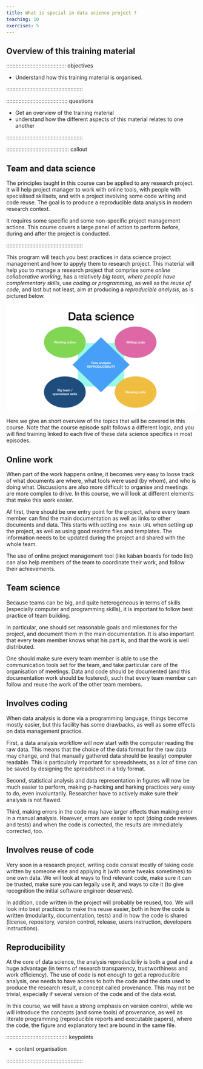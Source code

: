 ```yaml
---
title: What is special in data science project ?
teaching: 10
exercises: 5
---
```


## Overview of this training material

::::::::::::::::::::::::::::::::::::::: objectives

- Understand how this training material is organised.

::::::::::::::::::::::::::::::::::::::::::::::::::

:::::::::::::::::::::::::::::::::::::::: questions

- Get an overview of the training material
- understand how the different aspects of this material relates to one another

::::::::::::::::::::::::::::::::::::::::::::::::::

:::::::::::::::::::::::::::::::::::::::::  callout

## Team and data science

The principles taught in this course can be applied to any research project.
It will help project manager to work with online tools, with people with specialised skillsets,
and with a project involving some code writing and code reuse.
The goal is to produce a reproducible data analysis in modern research context.

It requires some specific and some non-specific project management actions.
This course covers a large panel of action to perform before, during and after the project is conducted.

::::::::::::::::::::::::::::::::::::::::::::::::::

This program will teach you best practices in data science project management and how to appyly them to research project.
This material will help you to manage a research project that comprise some *online collaborative working*,
has a relatively *big team, where people have complementary skills*,
use *coding or programming*, as well as the *reuse of code*,
and last but not least, aim at producing a *reproducible analysis*, as is pictured below.

<img src="fig/datasciencespecifics.jpg" alt="Specicity of data science project. Five blocks (working online, large teams whose members have with specialised skills, writing code and re-using code) are placed around a central block where reproducible analysis is written. Data specifics by Julien Colomb CC-BY 4.0 " width="500"/>

Here we give an short overview of the topics that will be covered in this course.
Note that the course episode split follows a  different logic, and you will find training linked to each five of these data science specifics in most episodes.

## Online work

When part of the work happens online, it becomes very easy to loose track of what documents are where,
what tools were used (by whom), and who is doing what.
Discussions are also more difficult to organise and meetings are more complex to drive.
In this course, we will look at different elements that make this work easier.

Af first, there should be one entry point for the project, where every team member can find the main documentation as well as links to other documents and data.
This starts with setting `one main URL` when setting up the project, as well as using good readme files and templates. The information needs to be updated during the project and shared with the whole team.

The use of online project management tool (like kaban boards for todo list) can also help members of the team to coordinate their work, and follow their achievements.

## Team science

Because teams can be big, and quite heterogeneous in terms of skills (especially computer and programming skills), it is important to follow best practice of team building.

In particular, one should set reasonable goals and milestones for the project, and document them in the main documentation.
It is also important that every team member knows what his part is, and that the work is well distributed.

One should make sure every team member is able to use the communication tools set for the team, and take particular care of the organisation of meetings. Data and code should be documented (and this documentation work should be fostered), such that every team member can follow and reuse the work of the other team members.

## Involves coding

When data analysis is done via a programming language, things become mostly easier, but this facility has some drawbacks, as well as some effects on data management practice.

First, a data analysis workflow will now start with the computer reading the raw data.
This means that the choice of the data format for the raw data may change, and that manually gathered data should be (easily) computer readable.
This is particularly important for spreadsheets, as a lot of time can be saved by designing the spreadsheet in a tidy format.

Second, statistical analysis and data representation in figures will now be much easier to perform, making p-hacking and harking practices very easy to do, even involuntarily. Researcher have to actively make sure their analysis is not flawed.

Third, making errors in the code may have larger effects than making error in a manual analysis.
However, errors are easier to spot (doing code reviews and tests) and when the code is corrected, the results are immediately corrected, too.

## Involves reuse of code

Very soon in a research project, writing code consist mostly of taking code written by someone else and applying it (with some tweaks sometimes) to one own data.
We will look at ways to find relevant code, make sure it can be trusted, make sure you can legally use it, and ways to cite it (to give recognition the initial software engineer deserves).

In addition, code written in the project will probably be reused, too.
We will look into best practices to make this reuse easier, both in how the code is written (modularity, documentation, tests) and in how the code is shared (license, repository, version control, release, users instruction, developers instructions).

## Reproducibility

At the core of data science, the analysis reproducibiliy is both a goal and a huge advantage (in terms of research transparency, trustworthiness and work efficiency).
The use of code is not enough to get a reproducible analysis, one needs to have access to both the code and the data used to produce the research result, a concept called provenance.
This may not be trivial, especially if several version of the code and of the data exist.

In this course, we will have a strong emphasis on version control, while we will introduce the concepts (and some tools) of provenance, as well as literate programming (reproducible reports and executable papers), where the code, the figure and explanatory text are bound in the same file.



:::::::::::::::::::::::::::::::::::::::: keypoints

- content organisation

::::::::::::::::::::::::::::::::::::::::::::::::::


